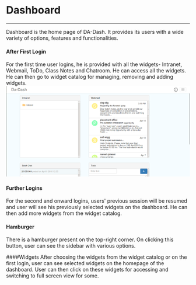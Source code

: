 # Dashboard


---



Dashboard is the home page of DA-Dash. It provides its users with a wide variety of options, features and functionalities.<br/>

#### After First Login
For the first time user logins, he is provided with all the widgets- Intranet, Webmail, ToDo, Class Notes and Chatroom. He can access all the widgets. He can then go to widget catalog for managing, removing and adding widgets.
<br/>
![](dashboard.png)
<br/>
#### Further Logins
For the second and onward logins, users' previous session will be resumed and user will see his previously selected widgets on the dashboard. He can then add more widgets from the widget catalog.

#### Hamburger
There is a hamburger present on the top-right corner. On clicking this button, user can see the sidebar with various options.

####Widgets
After choosing the widgets from the widget catalog or on the first login, user can see selected widgets on the homepage of the dashboard. User can then click on these widgets for accessing and switching to full screen view for some.
